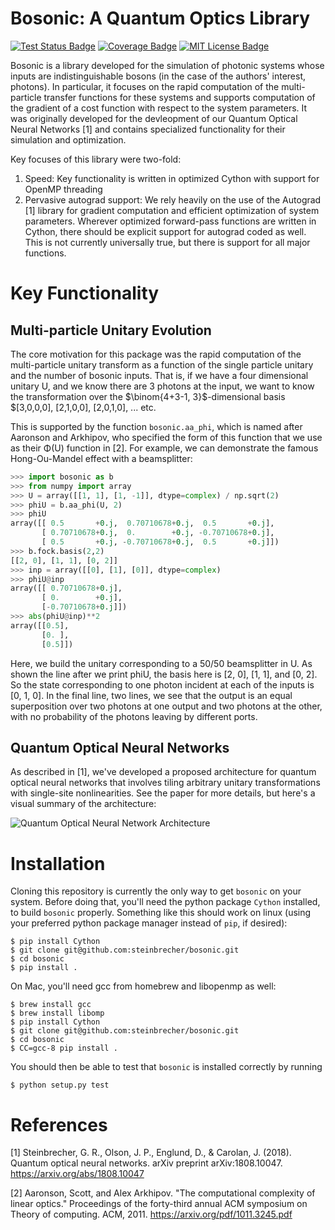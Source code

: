 # Bosonic: A Quantum Optics Library

[![Test Status Badge](https://travis-ci.com/flaport/bosonic.svg?branch=master)](https://travis-ci.com/flaport/bosonic)
[![Coverage Badge](https://codecov.io/github/flaport/bosonic/coverage.svg?branch=master)](https://codecov.io/github/flaport/bosonic?branch=master)
[![MIT License Badge](https://badges.frapsoft.com/os/mit/mit.svg?v=102)](https://github.com/ellerbrock/open-source-badge/)

Bosonic is a library developed for the simulation of photonic systems whose inputs are indistinguishable bosons (in the case of the authors' interest, photons). In particular, it focuses on the rapid computation of the multi-particle transfer functions for these systems and supports computation of the gradient of a cost function with respect to the system parameters. It was originally developed for the devleopment of our Quantum Optical Neural Networks [1] and contains specialized functionality for their simulation and optimization.

Key focuses of this library were two-fold:

1. Speed: Key functionality is written in optimized Cython with support for OpenMP threading
2. Pervasive autograd support: We rely heavily on the use of the Autograd [1] library for gradient computation and efficient optimization of system parameters. Wherever optimized forward-pass functions are written in Cython, there should be explicit support for autograd coded as well. This is not currently universally true, but there is support for all major functions.

# Key Functionality

## Multi-particle Unitary Evolution

The core motivation for this package was the rapid computation of the multi-particle unitary transform as a function of the single particle unitary and the number of bosonic inputs. That is, if we have a four dimensional unitary U, and we know there are 3 photons at the input, we want to know the transformation over the $\binom{4+3-1, 3}$-dimensional basis \$[3,0,0,0], [2,1,0,0], [2,0,1,0], ... etc.

This is supported by the function `bosonic.aa_phi`, which is named after Aaronson and Arkhipov, who specified the form of this function that we use as their Φ(U) function in [2]. For example, we can demonstrate the famous Hong-Ou-Mandel effect with a beamsplitter:

```python
>>> import bosonic as b
>>> from numpy import array
>>> U = array([[1, 1], [1, -1]], dtype=complex) / np.sqrt(2)
>>> phiU = b.aa_phi(U, 2)
>>> phiU
array([[ 0.5       +0.j,  0.70710678+0.j,  0.5       +0.j],
       [ 0.70710678+0.j,  0.        +0.j, -0.70710678+0.j],
       [ 0.5       +0.j, -0.70710678+0.j,  0.5       +0.j]])
>>> b.fock.basis(2,2)
[[2, 0], [1, 1], [0, 2]]
>>> inp = array([[0], [1], [0]], dtype=complex)
>>> phiU@inp
array([[ 0.70710678+0.j],
       [ 0.        +0.j],
       [-0.70710678+0.j]])
>>> abs(phiU@inp)**2
array([[0.5],
       [0. ],
       [0.5]])
```

Here, we build the unitary corresponding to a 50/50 beamsplitter in U. As shown the line after we print phiU, the basis here is [2, 0], [1, 1], and [0, 2]. So the state corresponding to one photon incident at each of the inputs is [0, 1, 0]. In the final line, two lines, we see that the output is an equal superposition over two photons at one output and two photons at the other, with no probability of the photons leaving by different ports.

## Quantum Optical Neural Networks

As described in [1], we've developed a proposed architecture for quantum optical neural networks that involves tiling arbitrary unitary transformations with single-site nonlinearities. See the paper for more details, but here's a visual summary of the architecture:

![Quantum Optical Neural Network Architecture](doc/images/architecture.png?raw=true)

# Installation

Cloning this repository is currently the only way to get `bosonic` on your system. Before doing that, you'll need the python package `Cython` installed, to build `bosonic` properly. Something like this should work on linux (using your preferred python package manager instead of `pip`, if desired):

```shell
$ pip install Cython
$ git clone git@github.com:steinbrecher/bosonic.git
$ cd bosonic
$ pip install .
```

On Mac, you'll need gcc from homebrew and libopenmp as well:

```shell
$ brew install gcc
$ brew install libomp
$ pip install Cython
$ git clone git@github.com:steinbrecher/bosonic.git
$ cd bosonic
$ CC=gcc-8 pip install .
```

You should then be able to test that `bosonic` is installed correctly by running

```shell
$ python setup.py test
```

# References

[1] Steinbrecher, G. R., Olson, J. P., Englund, D., & Carolan, J. (2018). Quantum optical neural networks. arXiv preprint arXiv:1808.10047. https://arxiv.org/abs/1808.10047

[2] Aaronson, Scott, and Alex Arkhipov. "The computational complexity of linear optics." Proceedings of the forty-third annual ACM symposium on Theory of computing. ACM, 2011. https://arxiv.org/pdf/1011.3245.pdf
